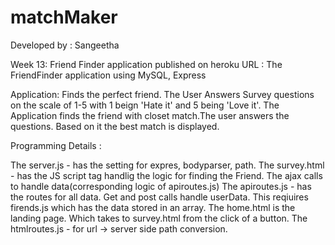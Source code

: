 # matchMaker
Developed by : Sangeetha

Week 13: Friend Finder application published on heroku
URL : 
The FriendFinder application using MySQL, Express

Application: Finds the perfect friend. The User Answers Survey questions on the scale of 1-5 with 1 beign 'Hate it' and 5 being 'Love it'. The Application finds the friend with closet match.The user answers the questions. Based on it the best match is displayed.

Programming Details :

The server.js - has the setting for expres, bodyparser, path.
The survey.html - has the JS script tag handlig the logic for finding the Friend. The ajax calls to handle data(corresponding logic of apiroutes.js)
The apiroutes.js - has the routes for all data. Get and post calls handle userData. This reqiuires firends.js which has the data stored in an array.
The home.html is the landing page. Which takes to survey.html from the click of a button.
The htmlroutes.js - for url -> server side path conversion.
 

